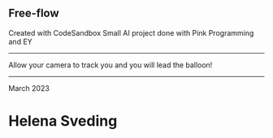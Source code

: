 ## Free-flow
Created with CodeSandbox
Small AI project done with Pink Programming and EY
***
Allow your camera to track you and you will lead the balloon!
***
March 2023
# Helena Sveding